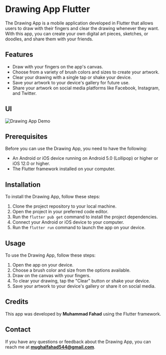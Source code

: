 # Drawing App Flutter

The Drawing App is a mobile application developed in Flutter that allows users to draw with their fingers and clear the drawing whenever they want. With this app, you can create your own digital art pieces, sketches, or doodles, and share them with your friends.

## Features

- Draw with your fingers on the app's canvas.
- Choose from a variety of brush colors and sizes to create your artwork.
- Clear your drawing with a single tap or shake your device.
- Save your artwork to your device's gallery for future use.
- Share your artwork on social media platforms like Facebook, Instagram, and Twitter.

## UI

![Drawing App Demo](https://user-images.githubusercontent.com/19569802/235352397-2f26916f-bf54-46c3-a294-60f870e2c84d.gif)

## Prerequisites

Before you can use the Drawing App, you need to have the following:

- An Android or iOS device running on Android 5.0 (Lollipop) or higher or iOS 12.0 or higher.
- The Flutter framework installed on your computer.

## Installation

To install the Drawing App, follow these steps:

1. Clone the project repository to your local machine.
2. Open the project in your preferred code editor.
3. Run the `flutter pub get` command to install the project dependencies.
4. Connect your Android or iOS device to your computer.
5. Run the `flutter run` command to launch the app on your device.

## Usage

To use the Drawing App, follow these steps:

1. Open the app on your device.
2. Choose a brush color and size from the options available.
3. Draw on the canvas with your fingers.
4. To clear your drawing, tap the "Clear" button or shake your device.
5. Save your artwork to your device's gallery or share it on social media.

## Credits

This app was developed by **Muhammad Fahad** using the Flutter framework.


## Contact

If you have any questions or feedback about the Drawing App, you can reach me at **mughalfahad544@gmail.com**.

